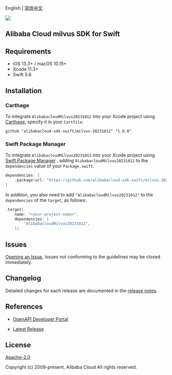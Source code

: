 English | [简体中文](README-CN.md)

![](https://aliyunsdk-pages.alicdn.com/icons/AlibabaCloud.svg)

## Alibaba Cloud milvus SDK for Swift

## Requirements

- iOS 13.3+ / macOS 10.15+
- Xcode 11.3+
- Swift 5.6

## Installation

### Carthage

To integrate `AlibabacloudMilvus20231012` into your Xcode project using [Carthage](https://github.com/Carthage/Carthage), specify it in your `Cartfile`:

```ogdl
github "alibabacloud-sdk-swift/milvus-20231012" "1.0.0"
```

### Swift Package Manager

To integrate `AlibabacloudMilvus20231012` into your Xcode project using [Swift Package Manager](https://swift.org/package-manager/) , adding `AlibabacloudMilvus20231012` to the `dependencies` value of your `Package.swift`.

```swift
dependencies: [
    .package(url: "https://github.com/alibabacloud-sdk-swift/milvus-20231012.git", from: "1.0.0")
]
```

In addition, you also need to add `"AlibabacloudMilvus20231012"` to the `dependencies` of the `target`, as follows:

```swift
.target(
    name: "<your-project-name>",
    dependencies: [
        "AlibabacloudMilvus20231012",
    ])
```

## Issues

[Opening an Issue](https://github.com/alibabacloud-sdk-swift/milvus-20231012/issues/new), Issues not conforming to the guidelines may be closed immediately.

## Changelog

Detailed changes for each release are documented in the [release notes](./ChangeLog.txt).

## References

* [OpenAPI Developer Portal](https://next.api.alibabacloud.com/home)
- [Latest Release](https://github.com/alibabacloud-sdk-swift/milvus-20231012)

## License

[Apache-2.0](http://www.apache.org/licenses/LICENSE-2.0)

Copyright (c) 2009-present, Alibaba Cloud All rights reserved.
